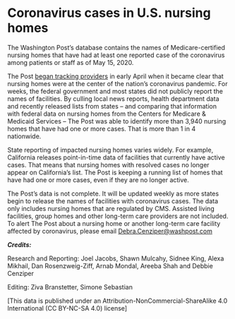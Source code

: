 # Coronavirus cases in U.S. nursing homes


The Washington Post’s database contains the names of Medicare-certified nursing homes that have had at least one reported case of the coronavirus among patients or staff as of May 15, 2020.

The Post [began tracking providers](https://www.washingtonpost.com/business/2020/04/20/nearly-one-10-nursing-homes-nationwide-report-coronavirus-outbreaks/) in early April when it became clear that nursing homes were at the center of the nation’s coronavirus pandemic. For weeks, the federal government and most states did not publicly report the names of facilities. By culling local news reports, health department data and recently released lists from states – and comparing that information with federal data on nursing homes from the Centers for Medicare & Medicaid Services – The Post was able to identify more than 3,940 nursing homes that have had one or more cases. That is more than 1 in 4 nationwide.

State reporting of impacted nursing homes varies widely. For example, California releases point-in-time data of facilities that currently have active cases. That means that nursing homes with resolved cases no longer appear on California’s list. The Post is keeping a running list of homes that have had one or more cases, even if they are no longer active.

The Post’s data is not complete. It will be updated weekly as more states begin to release the names of facilities with coronavirus cases. The data only includes nursing homes that are regulated by CMS. Assisted living facilities, group homes and other long-term care providers are not included. To alert The Post about a nursing home or another long-term care facility affected by coronavirus, please email Debra.Cenziper@washpost.com

***Credits:***

Research and Reporting: Joel Jacobs, Shawn Mulcahy, Sidnee King, Alexa Mikhail, Dan Rosenzweig-Ziff, Arnab Mondal, Areeba Shah and Debbie Cenziper

Editing: Ziva Branstetter, Simone Sebastian

[This data is published under an Attribution-NonCommercial-ShareAlike 4.0 International (CC BY-NC-SA 4.0) license]


